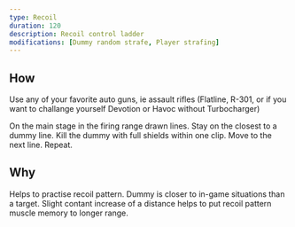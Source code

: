 ```yaml
---
type: Recoil
duration: 120
description: Recoil control ladder
modifications: [Dummy random strafe, Player strafing]
---
```


## How

Use any of your favorite auto guns, ie assault rifles (Flatline, R-301, or if you want to challange yourself Devotion or Havoc without Turbocharger)

On the main stage in the firing range drawn lines. Stay on the closest to a dummy line. Kill the dummy with full shields within one clip. Move to the next line. Repeat.

## Why

Helps to practise recoil pattern. Dummy is closer to in-game situations than a target. Slight contant increase of a distance helps to put recoil pattern muscle memory to longer range.
